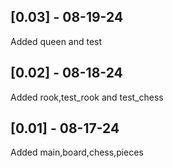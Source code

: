 ## [0.03] - 08-19-24
Added queen and test

## [0.02] - 08-18-24
Added rook,test_rook and test_chess 

## [0.01] - 08-17-24
Added main,board,chess,pieces 
